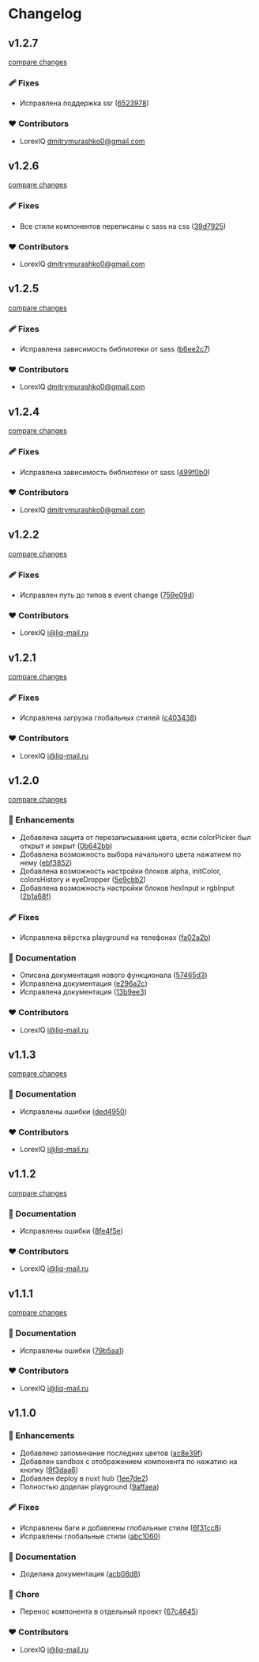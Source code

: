 # Changelog

## v1.2.7

[compare changes](https://github.com/LorexIQ/nuxt-color-picker/compare/v1.2.6...v1.2.7)

### 🩹 Fixes

- Исправлена поддержка ssr ([6523978](https://github.com/LorexIQ/nuxt-color-picker/commit/6523978))

### ❤️ Contributors

- LorexIQ <dmitrymurashko0@gmail.com>

## v1.2.6

[compare changes](https://github.com/LorexIQ/nuxt-color-picker/compare/v1.2.5...v1.2.6)

### 🩹 Fixes

- Все стили компонентов переписаны с sass на css ([39d7925](https://github.com/LorexIQ/nuxt-color-picker/commit/39d7925))

### ❤️ Contributors

- LorexIQ <dmitrymurashko0@gmail.com>

## v1.2.5

[compare changes](https://github.com/LorexIQ/nuxt-color-picker/compare/v1.2.4...v1.2.5)

### 🩹 Fixes

- Исправлена зависимость библиотеки от sass ([b6ee2c7](https://github.com/LorexIQ/nuxt-color-picker/commit/b6ee2c7))

### ❤️ Contributors

- LorexIQ <dmitrymurashko0@gmail.com>

## v1.2.4

[compare changes](https://github.com/LorexIQ/nuxt-color-picker/compare/v1.2.3...v1.2.4)

### 🩹 Fixes

- Исправлена зависимость библиотеки от sass ([499f0b0](https://github.com/LorexIQ/nuxt-color-picker/commit/499f0b0))

### ❤️ Contributors

- LorexIQ <dmitrymurashko0@gmail.com>

## v1.2.2

[compare changes](https://github.com/LorexIQ/nuxt-color-picker/compare/v1.2.1...v1.2.2)

### 🩹 Fixes

- Исправлен путь до типов в event change ([759e09d](https://github.com/LorexIQ/nuxt-color-picker/commit/759e09d))

### ❤️ Contributors

- LorexIQ <i@liq-mail.ru>

## v1.2.1

[compare changes](https://github.com/LorexIQ/nuxt-color-picker/compare/v1.2.0...v1.2.1)

### 🩹 Fixes

- Исправлена загрузка глобальных стилей ([c403438](https://github.com/LorexIQ/nuxt-color-picker/commit/c403438))

### ❤️ Contributors

- LorexIQ <i@liq-mail.ru>

## v1.2.0

[compare changes](https://github.com/LorexIQ/nuxt-color-picker/compare/v1.1.3...v1.2.0)

### 🚀 Enhancements

- Добавлена защита от перезаписывания цвета, если colorPicker был открыт и закрыт ([0b642bb](https://github.com/LorexIQ/nuxt-color-picker/commit/0b642bb))
- Добавлена возможность выбора начального цвета нажатием по нему ([ebf3852](https://github.com/LorexIQ/nuxt-color-picker/commit/ebf3852))
- Добавлена возможность настройки блоков alpha, initColor, colorsHistory и eyeDropper ([5e9cbb2](https://github.com/LorexIQ/nuxt-color-picker/commit/5e9cbb2))
- Добавлена возможность настройки блоков hexInput и rgbInput ([2b1a68f](https://github.com/LorexIQ/nuxt-color-picker/commit/2b1a68f))

### 🩹 Fixes

- Исправлена вёрстка playground на телефонах ([fa02a2b](https://github.com/LorexIQ/nuxt-color-picker/commit/fa02a2b))

### 📖 Documentation

- Описана документация нового функционала ([57465d3](https://github.com/LorexIQ/nuxt-color-picker/commit/57465d3))
- Исправлена документация ([e296a2c](https://github.com/LorexIQ/nuxt-color-picker/commit/e296a2c))
- Исправлена документация ([13b9ee3](https://github.com/LorexIQ/nuxt-color-picker/commit/13b9ee3))

### ❤️ Contributors

- LorexIQ <i@liq-mail.ru>

## v1.1.3

[compare changes](https://github.com/LorexIQ/nuxt-color-picker/compare/v1.1.2...v1.1.3)

### 📖 Documentation

- Исправлены ошибки ([ded4950](https://github.com/LorexIQ/nuxt-color-picker/commit/ded4950))

### ❤️ Contributors

- LorexIQ <i@liq-mail.ru>

## v1.1.2

[compare changes](https://github.com/LorexIQ/nuxt-color-picker/compare/v1.1.1...v1.1.2)

### 📖 Documentation

- Исправлены ошибки ([8fe4f5e](https://github.com/LorexIQ/nuxt-color-picker/commit/8fe4f5e))

### ❤️ Contributors

- LorexIQ <i@liq-mail.ru>

## v1.1.1

[compare changes](https://github.com/LorexIQ/nuxt-color-picker/compare/v1.1.0...v1.1.1)

### 📖 Documentation

- Исправлены ошибки ([79b5aa1](https://github.com/LorexIQ/nuxt-color-picker/commit/79b5aa1))

### ❤️ Contributors

- LorexIQ <i@liq-mail.ru>

## v1.1.0


### 🚀 Enhancements

- Добавлено запоминание последних цветов ([ac8e39f](https://github.com/LorexIQ/nuxt-color-picker/commit/ac8e39f))
- Добавлен sandbox с отображением компонента по нажатию на кнопку ([9f3daa6](https://github.com/LorexIQ/nuxt-color-picker/commit/9f3daa6))
- Добавлен deploy в nuxt hub ([1ee7de2](https://github.com/LorexIQ/nuxt-color-picker/commit/1ee7de2))
- Полностью доделан playground ([9affaea](https://github.com/LorexIQ/nuxt-color-picker/commit/9affaea))

### 🩹 Fixes

- Исправлены баги и добавлены глобальные стили ([6f31cc8](https://github.com/LorexIQ/nuxt-color-picker/commit/6f31cc8))
- Исправлены глобальные стили ([abc1060](https://github.com/LorexIQ/nuxt-color-picker/commit/abc1060))

### 📖 Documentation

- Доделана документация ([acb08d8](https://github.com/LorexIQ/nuxt-color-picker/commit/acb08d8))

### 🏡 Chore

- Перенос компонента в отдельный проект ([67c4645](https://github.com/LorexIQ/nuxt-color-picker/commit/67c4645))

### ❤️ Contributors

- LorexIQ <i@liq-mail.ru>

